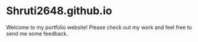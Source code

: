 # Shruti2648.github.io

Welcome to my portfolio website! Please check out my work and feel free to send me some feedback. 

[https://shruti2648.github.io/]: https://shruti2648.github.io/

